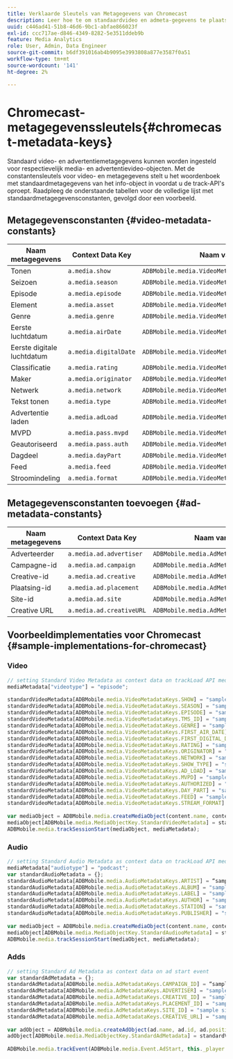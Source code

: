 ```yaml
---
title: Verklaarde Sleutels van Metagegevens van Chromecast
description: Leer hoe te om standaardvideo en admeta-gegevens te plaatsen die met het volgen vraag op Chromecast moeten worden verzonden.
uuid: c446ad41-51b8-46d6-9bc1-abfae866023f
exl-id: ccc717ae-d846-4349-8282-5e3511ddeb9b
feature: Media Analytics
role: User, Admin, Data Engineer
source-git-commit: b6df391016ab4b9095e3993808a877e3587f0a51
workflow-type: tm+mt
source-wordcount: '141'
ht-degree: 2%

---
```


# Chromecast-metagegevenssleutels{#chromecast-metadata-keys}

Standaard video- en advertentiemetagegevens kunnen worden ingesteld voor respectievelijk media- en advertentievideo-objecten. Met de constantensleutels voor video- en metagegevens stelt u het woordenboek met standaardmetagegevens van het info-object in voordat u de track-API&#39;s oproept. Raadpleeg de onderstaande tabellen voor de volledige lijst met standaardmetagegevensconstanten, gevolgd door een voorbeeld.

## Metagegevensconstanten {#video-metadata-constants}

| Naam metagegevens | Context Data Key | Naam van constante |
| --- | --- | --- |
| Tonen | `a.media.show` | `ADBMobile.media.VideoMetadataKeys.SHOW` |
| Seizoen | `a.media.season` | `ADBMobile.media.VideoMetadataKeys.SEASON` |
| Episode | `a.media.episode` | `ADBMobile.media.VideoMetadataKeys.EPISODE` |
| Element | `a.media.asset` | `ADBMobile.media.VideoMetadataKeys.TMS_ID` |
| Genre | `a.media.genre` | `ADBMobile.media.VideoMetadataKeys.GENRE` |
| Eerste luchtdatum | `a.media.airDate` | `ADBMobile.media.VideoMetadataKeys.FIRST_AIR_DATE` |
| Eerste digitale luchtdatum | `a.media.digitalDate` | `ADBMobile.media.VideoMetadataKeys.FIRST_DIGITAL_DATE` |
| Classificatie | `a.media.rating` | `ADBMobile.media.VideoMetadataKeys.RATING` |
| Maker | `a.media.originator` | `ADBMobile.media.VideoMetadataKeys.ORIGINATOR` |
| Netwerk | `a.media.network` | `ADBMobile.media.VideoMetadataKeys.NETWORK` |
| Tekst tonen | `a.media.type` | `ADBMobile.media.VideoMetadataKeys.SHOW_TYPE` |
| Advertentie laden | `a.media.adLoad` | `ADBMobile.media.VideoMetadataKeys.AD_LOAD` |
| MVPD | `a.media.pass.mvpd` | `ADBMobile.media.VideoMetadataKeys.MVPD` |
| Geautoriseerd | `a.media.pass.auth` | `ADBMobile.media.VideoMetadataKeys.AUTHORIZED` |
| Dagdeel | `a.media.dayPart` | `ADBMobile.media.VideoMetadataKeys.DAY_PART` |
| Feed | `a.media.feed` | `ADBMobile.media.VideoMetadataKeys.FEED` |
| Stroomindeling | `a.media.format` | `ADBMobile.media.VideoMetadataKeys.STREAM_FORMAT` |

## Metagegevensconstanten toevoegen {#ad-metadata-constants}

| Naam metagegevens | Context Data Key | Naam van constante |
| --- | --- | --- |
| Adverteerder | `a.media.ad.advertiser` | `ADBMobile.media.AdMetadataKeys.ADVERTISER` |
| Campagne-id | `a.media.ad.campaign` | `ADBMobile.media.AdMetadataKeys.CAMPAIGN_ID` |
| Creative-id | `a.media.ad.creative` | `ADBMobile.media.AdMetadataKeys.CREATIVE_ID` |
| Plaatsing-id | `a.media.ad.placement` | `ADBMobile.media.AdMetadataKeys.PLACEMENT_ID` |
| Site-id | `a.media.ad.site` | `ADBMobile.media.AdMetadataKeys.SITE_ID` |
| Creative URL | `a.media.ad.creativeURL` | `ADBMobile.media.AdMetadataKeys.CREATIVE_URL` |

## Voorbeeldimplementaties voor Chromecast {#sample-implementations-for-chromecast}

### Video

```js
// setting Standard Video Metadata as context data on trackLoad API mediaContextData = { } 
mediaMetadata["videotype"] = "episode"; 
 
standardVideoMetadata[ADBMobile.media.VideoMetadataKeys.SHOW] = "sample show"; 
standardVideoMetadata[ADBMobile.media.VideoMetadataKeys.SEASON] = "sample season"; 
standardVideoMetadata[ADBMobile.media.VideoMetadataKeys.EPISODE] = "sample episode"; 
standardVideoMetadata[ADBMobile.media.VideoMetadataKeys.TMS_ID] = "sample tms_id"; 
standardVideoMetadata[ADBMobile.media.VideoMetadataKeys.GENRE] = "sample genre"; 
standardVideoMetadata[ADBMobile.media.VideoMetadataKeys.FIRST_AIR_DATE] = "sample first_air_date"; 
standardVideoMetadata[ADBMobile.media.VideoMetadataKeys.FIRST_DIGITAL_DATE] = "sample first_digital_date"; 
standardVideoMetadata[ADBMobile.media.VideoMetadataKeys.RATING] = "sample rating"; 
standardVideoMetadata[ADBMobile.media.VideoMetadataKeys.ORIGINATOR] = "sample originator"; 
standardVideoMetadata[ADBMobile.media.VideoMetadataKeys.NETWORK] = "sample network"; 
standardVideoMetadata[ADBMobile.media.VideoMetadataKeys.SHOW_TYPE] = "sample show type"; 
standardVideoMetadata[ADBMobile.media.VideoMetadataKeys.AD_LOAD] = "sample ad load"; 
standardVideoMetadata[ADBMobile.media.VideoMetadataKeys.MVPD] = "sample mvpd"; 
standardVideoMetadata[ADBMobile.media.VideoMetadataKeys.AUTHORIZED] = "sample authorized"; 
standardVideoMetadata[ADBMobile.media.VideoMetadataKeys.DAY_PART] = "sample day_part"; 
standardVideoMetadata[ADBMobile.media.VideoMetadataKeys.FEED] = "sample feed"; 
standardVideoMetadata[ADBMobile.media.VideoMetadataKeys.STREAM_FORMAT] = "sample format"; 
 
var mediaObject = ADBMobile.media.createMediaObject(content.name, content.id, content.length, content.streamType); 
mediaObject[ADBMobile.media.MediaObjectKey.StandardVideoMetadata] = standardVideoMetadata; 
ADBMobile.media.trackSessionStart(mediaObject, mediaMetadata); 
```

### Audio

```js
// setting Standard Audio Metadata as context data on trackLoad API mediaContextData = { } 
mediaMetadata["audiotype"] = "podcast"; 
var standardAudioMetadata = {}; 
standardAudioMetadata[ADBMobile.media.AudioMetadataKeys.ARTIST] = “sample artist”; 
standardAudioMetadata[ADBMobile.media.AudioMetadataKeys.ALBUM] = "sample album" ; 
standardAudioMetadata[ADBMobile.media.AudioMetadataKeys.LABEL] = "sample label"; 
standardAudioMetadata[ADBMobile.media.AudioMetadataKeys.AUTHOR] = "sample author" ; 
standardAudioMetadata[ADBMobile.media.AudioMetadataKeys.STATION] = "sample station " ; 
standardAudioMetadata[ADBMobile.media.AudioMetadataKeys.PUBLISHER] = "sample publisher"; 
 
var mediaObject = ADBMobile.media.createMediaObject(content.name, content.id, content.length, content.streamType, content.mediaType); 
mediaObject[ADBMobile.media.MediaObjectKey.StandardAudiooMetadata] = standardAudiooMetadata; 
ADBMobile.media.trackSessionStart(mediaObject, mediaMetadata); 
```

### Adds

```js
// setting Standard Ad Metadata as context data on ad start event 
var standardAdMetadata = {}; 
standardAdMetadata[ADBMobile.media.AdMetadataKeys.CAMPAIGN_ID] = “sample campaign”; 
standardAdMetadata[ADBMobile.media.AdMetadataKeys.ADVERTISER] = "sample advertiser" ; 
standardAdMetadata[ADBMobile.media.AdMetadataKeys.CREATIVE_ID] = "sample creativeid"; 
standardAdMetadata[ADBMobile.media.AdMetadataKeys.PLACEMENT_ID] = "sample placement id" ; 
standardAdMetadata[ADBMobile.media.AdMetadataKeys.SITE_ID] = "sample site id" ; 
standardAdMetadata[ADBMobile.media.AdMetadataKeys.CREATIVE_URL] = "sample creative url"; 
 
var adObject = ADBMobile.media.createAdObject(ad.name, ad.id, ad.position, ad.length); 
adObject[ADBMobile.media.MediaObjectKey.StandardAdMetadata] = standardVideoMetadata; 
 
ADBMobile.media.trackEvent(ADBMobile.media.Event.AdStart, this._player.getAdInfo(), adContextData);
```
